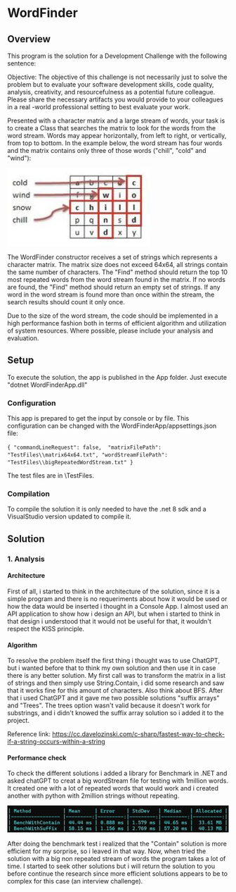 # WordFinder

## Overview

This program is the solution for a Development Challenge with the following sentence:

Objective: The objective of this challenge is not necessarily just to solve the problem but to
evaluate your software development skills, code quality, analysis, creativity, and resourcefulness
as a potential future colleague. Please share the necessary artifacts you would provide to your
colleagues in a real -world professional setting to best evaluate your work.

Presented with a character matrix and a large stream of words, your task is to create a Class
that searches the matrix to look for the words from the word stream. Words may appear
horizontally, from left to right, or vertically, from top to bottom. In the example below, the word
stream has four words and the matrix contains only three of those words ("chill", "cold" and
"wind"):

![image](example.png)

The WordFinder constructor receives a set of strings which represents a character matrix. The
matrix size does not exceed 64x64, all strings contain the same number of characters. The
"Find" method should return the top 10 most repeated words from the word stream found in the
matrix. If no words are found, the "Find" method should return an empty set of strings. If any
word in the word stream is found more than once within the stream, the search results
should count it only once.

Due to the size of the word stream, the code should be implemented in a high performance
fashion both in terms of efficient algorithm and utilization of system resources. Where possible,
please include your analysis and evaluation.

## Setup
To execute the solution, the app is published in the App folder. Just execute "dotnet WordFinderApp.dll" 

### Configuration
This app is prepared to get the input by console or by file. This configuration can be changed with the WordFinderApp/appsettings.json file:

`{
  "commandLineRequest": false, 
  "matrixFilePath": "TestFiles\\matrix64x64.txt",
  "wordStreamFilePath": "TestFiles\\bigRepeatedWordStream.txt"
}`

The test files are in \TestFiles.

### Compilation
To compile the solution it is only needed to have the .net 8 sdk and a VisualStudio version updated to compile it.


## Solution

### 1. Analysis

#### Architecture
First of all, i started to think in the architecture of the solution, since it is a simple program and there is no requeriments about how it would be used or how the data would be inserted i thought in a Console App. I almost used an API application to show how i design an API, but when i started to think in that design i understood that it would not be useful for that, it wouldn't respect the KISS principle.

#### Algorithm
To resolve the problem itself the first thing i thought was to use ChatGPT, but i wanted before that to think my own solution and then use it in case there is any better solution. My first call was to transform the matrix in a list of strings and then simply use String.Contain, i did some research and saw that it works fine for this amount of characters. Also think about BFS. After that i used ChatGPT and it gave me two possible solutions "suffix arrays" and "Trees".
The trees option wasn't valid because it doesn't work for substrings, and i didn't knowed the suffix array solution so i added it to the project.

Reference link: https://cc.davelozinski.com/c-sharp/fastest-way-to-check-if-a-string-occurs-within-a-string

#### Performance check
To check the different solutions i added a library for Benchmark in .NET and asked chatGPT to creat a big wordStream file for testing with 1million words. It created one with a lot of repeated words that would work and i created another with python with 2million strings without repeating.

![image](benchmark.png)

After doing the benchmark test i realized that the "Contain" solution is more efficient for my sorprise, so i leaved in that way. 
Now, when tried the solution with a big non repeated stream of words the program takes a lot of time. I started to seek other solutions but i will return the solution to you before continue the research since more efficient solutions appears to be to complex for this case (an interview challenge).

